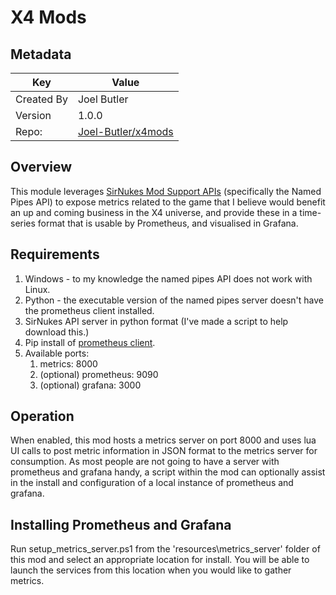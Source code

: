 # X4 Mods

## Metadata
|Key       |Value       |
|---       |---         |
|Created By|Joel Butler |
|Version   |1.0.0       |
|Repo:     |[Joel-Butler/x4mods](https://github.com/Joel-Butler/x4mods)|

## Overview
This module leverages [SirNukes Mod Support APIs](https://github.com/bvbohnen/x4-projects/tree/master/extensions/sn_mod_support_apis) (specifically the Named Pipes API) to expose metrics related to the game that I believe would benefit an up and coming business in the X4 universe, and provide these in a time-series format that is usable by Prometheus, and visualised in Grafana. 

## Requirements
1. Windows - to my knowledge the named pipes API does not work with Linux. 
2. Python - the executable version of the named pipes server doesn't have the prometheus client installed.
3. SirNukes API server in python format (I've made a script to help download this.)
3. Pip install of [prometheus client](https://pypi.org/project/prometheus-client/). 
4. Available ports:
    1. metrics: 8000
    2. (optional) prometheus: 9090
    3. (optional) grafana: 3000

## Operation
When enabled, this mod hosts a metrics server on port 8000 and uses lua UI calls to post metric information in JSON format to the metrics server for consumption. 
As most people are not going to have a server with prometheus and grafana handy, a script within the mod can optionally assist in the install and configuration of a local instance of prometheus and grafana.

## Installing Prometheus and Grafana
Run setup_metrics_server.ps1 from the 'resources\metrics_server' folder of this mod and select an appropriate location for install. You will be able to launch the services from this location when you would like to gather metrics. 